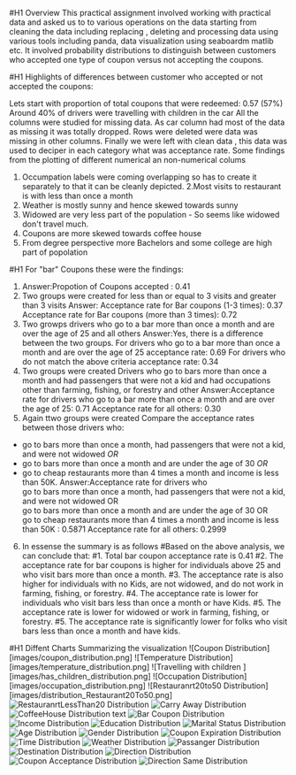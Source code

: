 #H1 Overview
This practical assignment involved working with practical data and asked us to to various operations on the data starting from cleaning the data including replacing , deleting and processing data using various tools including panda, data visualization using seaboardm matlib etc. It involved  probability distributions to distinguish between customers who accepted one type of coupon versus not accepting the coupons.

#H1 Highlights of differences between customer who accepted or not accepted the coupons:

Lets start with proportion of total coupons that were redeemed: 0.57 (57%)
Around 40% of drivers were travelling with children in the car
All the columns were studied for missing data. As car column had most of the data as missing it was totally dropped.
Rows were deleted were data was missing in other columns.
Finally we were left with clean data , this data was used to deciper in each category what was acceptance rate.
Some findings from the plotting of different numerical an non-numerical colums
1. Occumpation labels were coming overlapping so has to create it separately to that it can be cleanly depicted.
2.Most visits to restaurant is with less than once a month
3. Weather is mostly sunny and hence skewed towards sunny
4. Widowed are very less part of the population - So seems like widowed don't travel much.
5. Coupons are more skewed towards coffee house
6. From degree perspective more Bachelors and some college are high part of popolation

#H1 For "bar" Coupons these were the findings:
1. Answer:Propotion of Coupons accepted : 0.41
2. Two groups were created for less than or equal to 3 visits and greater than 3 visits
Answer: Acceptance rate for Bar coupons (1-3 times): 0.37
Acceptance rate for Bar coupons (more than 3 times): 0.72
3. Two growps drivers who go to a bar more than once a month and are over the age of 25 and all others
Answer:Yes, there is a difference between the two groups.
For drivers who go to a bar more than once a month and are over the age of 25 acceptance rate: 0.69 
For drivers who do not match the above criteria acceptance rate: 0.34
4. Two groups were created Drivers who go to bars more than once a month and had passengers that were not a kid and had occupations other than farming, fishing, or forestry and other
Answer:Acceptance rate for drivers who go to a bar more than once a month and are over the age of 25: 0.71
Acceptance rate for all others: 0.30
5. Again ttwo groups were created
Compare the acceptance rates between those drivers who:

- go to bars more than once a month, had passengers that were not a kid, and were not widowed *OR*
- go to bars more than once a month and are under the age of 30 *OR*
- go to cheap restaurants more than 4 times a month and income is less than 50K.
Answer:Acceptance rate for drivers who       
 go to bars more than once a month, had passengers that were not a kid, and were not widowed OR       
 go to bars more than once a month and are under the age of 30 OR       
 go to cheap restaurants more than 4 times a month and income is less than 50K : 0.5871
Acceptance rate for all others: 0.2999
6. In essense the summary is as follows
#Based on the above analysis, we can conclude that:
#1. Total bar coupon acceptance rate is 0.41
#2. The acceptance rate for bar coupons is higher for  individuals above 25 and who visit bars more than once a month.
#3. The acceptance rate is also higher for individuals with no Kids, are not widowed, and do not work in farming, fishing, or forestry.
#4. The acceptance rate is lower for individuals who visit bars less than once a month or have Kids.
#5. The acceptance rate is  lower for widowed or work in farming, fishing, or forestry.
#5. The acceptance rate is significantly lower for folks who visit bars less than once a month and have kids.

#H1 Diffent Charts Summarizing the visualization
![Coupon Distribution][images/coupon_distribution.png]
![Temperature Distribution][images/temperature_distribution.png]
![Travelling with children ][images/has_children_distribution.png]
![Occupation Distribution][images/occupation_distribution.png]
![Restauranrt20to50 Distribution][images/distribution_Restaurant20To50.png]
![RestauranrtLessThan20 Distribution](images/distribution_RestaurantLessThan20.png)
![Carry Away Distribution](images/distribution_CarryAway.png)
![CoffeeHouse Distribution text](images/distribution_CoffeeHouse.png)
![Bar Coupon Distribution](images/distribution_Bar.png)
![Income Distribution](images/distribution_income.png)
![Education Distribution](images/distribution_education.png)
![Marital Status Distribution](images/distribution_maritalStatus.png)
![Age Distribution](images/distribution_age.png)
![Gender Distribution](images/distribution_gender.png)
![Coupon Expiration Distribution](images/distribution_expiration.png) 
![Time  Distribution](images/distribution_time.png) 
![Weather Distribution](images/distribution_weather.png) 
![Passanger Distribution](images/distribution_passanger.png) 
![Destination Distribution](images/distribution_destination.png) 
![Direction Distribution](images/direction_distribution.png) 
![Coupon Acceptance Distribution](images/coupon_acceptance_distribution.png) 
![Direction Same Distribution](images/direction_same_distribution.png) 
